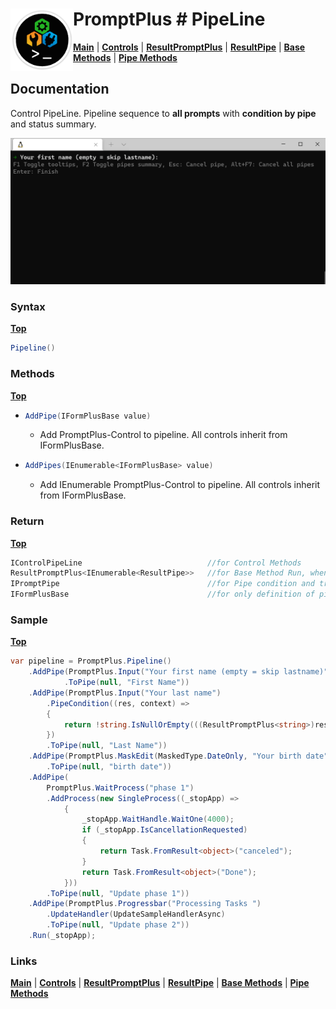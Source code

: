 # <img align="left" width="100" height="100" src="./images/icon.png"> PromptPlus # PipeLine
[**Main**](index.md#help) | 
[**Controls**](index.md#apis) |
[**ResultPromptPlus**](resultpromptplus) |
[**ResultPipe**](resultpipe) |
[**Base Methods**](basemethods) |
[**Pipe Methods**](pipemethods)

## Documentation
Control PipeLine. Pipeline sequence to **all prompts** with **condition by pipe** and status summary.

![](./images/PipeLine.gif)

### Syntax
[**Top**](#promptplus--pipeline)

```csharp
Pipeline()
```
### Methods
[**Top**](#promptplus--pipeline)

- ```csharp
  AddPipe(IFormPlusBase value)
  ``` 
  - Add PromptPlus-Control to pipeline. All controls inherit from IFormPlusBase.

- ```csharp
  AddPipes(IEnumerable<IFormPlusBase> value)
  ``` 
  - Add IEnumerable PromptPlus-Control to pipeline. All controls inherit from IFormPlusBase.  

### Return
[**Top**](#promptplus--pipeline)

```csharp
IControlPipeLine                            //for Control Methods
ResultPromptPlus<IEnumerable<ResultPipe>>   //for Base Method Run, when execution is direct 
IPromptPipe                                 //for Pipe condition and transform to IFormPlusBase 
IFormPlusBase                               //for only definition of pipe to Pipeline Control
```

### Sample
[**Top**](#promptplus--pipeline)

```csharp
var pipeline = PromptPlus.Pipeline()
    .AddPipe(PromptPlus.Input("Your first name (empty = skip lastname)")
            .ToPipe(null, "First Name"))
    .AddPipe(PromptPlus.Input("Your last name")
        .PipeCondition((res, context) =>
        {
            return !string.IsNullOrEmpty(((ResultPromptPlus<string>)res[0].ValuePipe).Value);
        })
        .ToPipe(null, "Last Name"))
    .AddPipe(PromptPlus.MaskEdit(MaskedType.DateOnly, "Your birth date")
        .ToPipe(null, "birth date"))
    .AddPipe(
        PromptPlus.WaitProcess("phase 1")
        .AddProcess(new SingleProcess((_stopApp) =>
            {
                _stopApp.WaitHandle.WaitOne(4000);
                if (_stopApp.IsCancellationRequested)
                {
                    return Task.FromResult<object>("canceled");
                }
                return Task.FromResult<object>("Done");
            }))
        .ToPipe(null, "Update phase 1"))
    .AddPipe(PromptPlus.Progressbar("Processing Tasks ")
        .UpdateHandler(UpdateSampleHandlerAsync)
        .ToPipe(null, "Update phase 2"))
    .Run(_stopApp);
```

### Links
[**Main**](index.md#help) | 
[**Controls**](index.md#apis) |
[**ResultPromptPlus**](resultpromptplus) |
[**ResultPipe**](resultpipe) |
[**Base Methods**](basemethods) |
[**Pipe Methods**](pipemethods)



